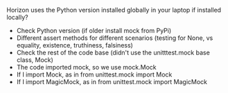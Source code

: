 Horizon uses the Python version installed globally in your laptop if installed locally?
- Check Python version (if older install mock from PyPi)
- Different assert methods for different scenarios (testing for None, vs equality, existence, truthiness, falsiness)
- Check the rest of the code base (didn't use the unitttest.mock base class, Mock)
- The code imported mock, so we use mock.Mock
- If I import Mock, as in from unittest.mock import Mock
- If I import MagicMock, as in from unittest.mock import MagicMock
